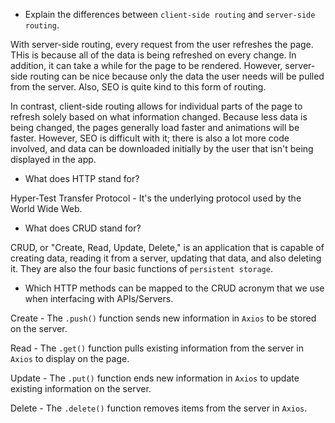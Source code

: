 - Explain the differences between `client-side routing` and `server-side routing`.

With server-side routing, every request from the user refreshes the page. THis is because all of the data is being refreshed on every change. In addition, it can take a while for the page to be rendered. However, server-side routing can be nice because only the data the user needs will be pulled from the server. Also, SEO is quite kind to this form of routing.

In contrast, client-side routing allows for individual parts of the page to refresh solely based on what information changed. Because less data is being changed, the pages generally load faster and animations will be faster. However, SEO is difficult with it; there is also a lot more code involved, and data can be downloaded initially by the user that isn't being displayed in the app.

- What does HTTP stand for?

Hyper-Test Transfer Protocol - It's the underlying protocol used by the World Wide Web.

- What does CRUD stand for?

CRUD, or "Create, Read, Update, Delete," is an application that is capable of creating data, reading it from a server, updating that data, and also deleting it. They are also the four basic functions of `persistent storage`.

- Which HTTP methods can be mapped to the CRUD acronym that we use when interfacing with APIs/Servers.

Create - The `.push()` function sends new information in `Axios` to be stored on the server.

Read - The `.get()` function pulls existing information from the server in `Axios` to display on the page.

Update - The `.put()` function ends new information in `Axios` to update existing information on the server.

Delete - The `.delete()` function removes items from the server in `Axios`.
